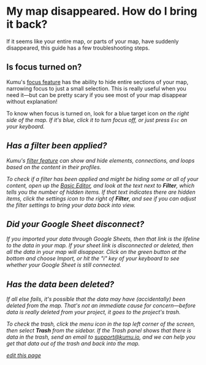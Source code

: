 # My map disappeared. How do I bring it back?

If it seems like your entire map, or parts of your map, have suddenly disappeared, this guide has a few troubleshooting steps.


## Is focus turned on?

Kumu's [focus feature](/guides/focus.html) has the ability to hide entire sections of your map, narrowing focus to just a small selection. This is really useful when you need it—but can be pretty scary if you see most of your map disappear without explanation!

To know when focus is turned on, look for a blue target icon <i class="fa fa-crosshairs"> on the right side of the map. If it's blue, click it to turn focus off, or just press `Esc` on your keyboard.


## Has a filter been applied?

Kumu's [filter feature](/guides/filter.html) can show and hide elements, connections, and loops based on the content in their profiles.

To check if a filter has been applied and might be hiding some or all of your content, open up the [Basic Editor](/overview/view-editors.html#basic-editor), and look at the text next to **Filter**, which tells you the number of hidden items. If that text indicates there are hidden items, click the settings icon to the right of **Filter**, and see if you can adjust the filter settings to bring your data back into view.
  
## Did your Google Sheet disconnect? 

If you imported your data through Google Sheets, then that link is the lifeline to the data in your map. If your sheet link is disconnected or deleted, then all the data in your map will disappear. Click on the green button at the bottom and choose Import, or hit the "i" key of your keyboard to see whether your Google Sheet is still connected. 


## Has the data been deleted?

If all else fails, it's possible that the data may have (accidentally) been deleted from the map. That's not an immediate cause for concern—before data is _really_ deleted from your project, it goes to the project's trash.

To check the trash, click the menu icon <i class="fa fa-bars"></i> in the top left corner of the screen, then select **Trash** from the sidebar. If the Trash panel shows that there is data in the trash, send an email to [support@kumu.io](mailto:support@kumu.io), and we can help you get that data out of the trash and back into the map.


<span class="edit-link"><a href="https://github.com/kumu/docs/blob/master/faq/my-map-disappeared-how-do-i-bring-it-back.md" target="_blank"><i class="fa fa-github"></i> edit this page</a></span>
